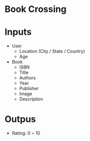 Book Crossing
===

# Inputs
- User
    + Location (City / State / Country)
    + Age
- Book
    + ISBN
    + Title
    + Authors
    + Year
    + Publisher
    + Image
    + Description

# Outpus
- Rating: 0 ~ 10

